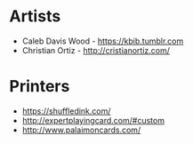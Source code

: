 # Artists

* Caleb Davis Wood - https://kbib.tumblr.com
* Christian Ortiz - http://cristianortiz.com/

# Printers

* https://shuffledink.com/
* http://expertplayingcard.com/#custom
* http://www.palaimoncards.com/
